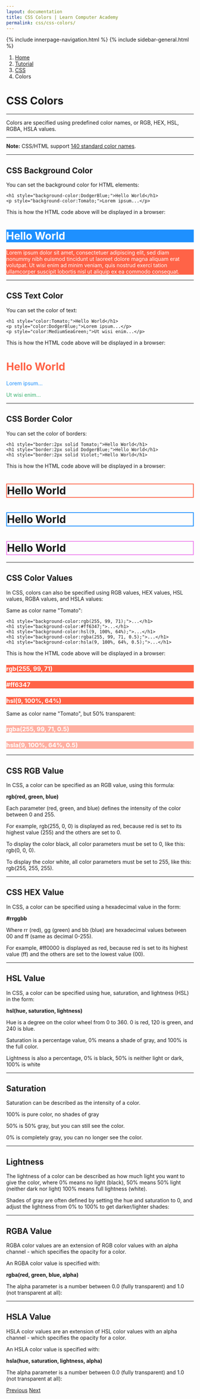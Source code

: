 ```yaml
---
layout: documentation
title: CSS Colors | Learn Computer Academy
permalink: css/css-colors/
---
```

<div class="loader">
{% include innerpage-navigation.html %}
{% include sidebar-general.html %}
            <div class="page-content">
                <div class="content-wrapper">
                    <div class="row">
                        <div class="col-md-9 content">
                            <nav aria-label="breadcrumb">
                                <ol class="breadcrumb">
                                    <li class="breadcrumb-item"><a href="#">Home</a></li>
                                    <li class="breadcrumb-item"><a href="#">Tutorial</a></li>
                                    <li class="breadcrumb-item"><a href="#">CSS</a></li>
                                    <li class="breadcrumb-item active">Colors</li>
                                </ol>
                            </nav>
                            <!-- Your content goes started here -->
                            <div class="doc-content">
                                <h1>CSS Colors</h1>
                                <hr>
                                <p>Colors are specified using predefined color names, or RGB, HEX, HSL, RGBA, HSLA values.</p>
                                <hr>
                                <p class="note"><b>Note:</b> CSS/HTML support <a href="https://www.w3schools.com/colors/colors_names.asp">140 standard color names</a>.</p> 
                                <hr>
                                <h2>CSS Background Color</h2>
                                <p>You can set the background color for HTML elements:</p> 
                                <pre class="snippet"><code class="html">&lt;h1 style="background-color:DodgerBlue;">Hello World&lt;/h1>
&lt;p style="background-color:Tomato;">Lorem ipsum...&lt;/p></code></pre>
                                <p>This is how the HTML code above will be displayed in a browser:</p>
                                <h1 style="background-color:DodgerBlue; color: #fff;" class="p-3">Hello World</h1>
                                <p style="background-color:Tomato; color: #fff;" class="p-3">Lorem ipsum dolor sit amet, consectetuer adipiscing elit, sed diam nonummy nibh euismod tincidunt ut laoreet dolore magna aliquam erat volutpat. Ut wisi enim ad minim veniam, quis nostrud exerci tation ullamcorper suscipit lobortis nisl ut aliquip ex ea commodo consequat.</p>
                                <hr>
                                <h2>CSS Text Color</h2>
                                <p>You can set the color of text:</p>
                                <pre class="snippet"><code class="html">&lt;h1 style="color:Tomato;">Hello World&lt;/h1>
&lt;p style="color:DodgerBlue;">Lorem ipsum...&lt;/p>
&lt;p style="color:MediumSeaGreen;">Ut wisi enim...&lt;/p></code></pre>
                                <p>This is how the HTML code above will be displayed in a browser:</p>
                                <h1 style="color:Tomato;">Hello World</h1>
                                <p style="color:DodgerBlue;">Lorem ipsum...</p>
                                <p style="color:MediumSeaGreen;">Ut wisi enim...</p>
                                <hr>
                                <h2>CSS Border Color</h2>
                                <p>You can set the color of borders:</p>
                                <pre class="snippet"><code class="html">&lt;h1 style="border:2px solid Tomato;">Hello World&lt;/h1>
&lt;h1 style="border:2px solid DodgerBlue;">Hello World&lt;/h1>
&lt;h1 style="border:2px solid Violet;">Hello World&lt;/h1></code></pre>
                                <p>This is how the HTML code above will be displayed in a browser:</p>
                                <h1 style="border:2px solid Tomato;">Hello World</h1>
                                <h1 style="border:2px solid DodgerBlue;">Hello World</h1>
                                <h1 style="border:2px solid Violet;">Hello World</h1>
                                <hr>
                                <h2>CSS Color Values</h2>
                                <p>In CSS, colors can also be specified using RGB values, HEX values, HSL values, RGBA values, and HSLA values:</p>
                                <p>Same as color name "Tomato":</p>
                                <pre class="snippet"><code class="html">&lt;h1 style="background-color:rgb(255, 99, 71);">...&lt;/h1>
&lt;h1 style="background-color:#ff6347;">...&lt;/h1>
&lt;h1 style="background-color:hsl(9, 100%, 64%);">...&lt;/h1>
&lt;h1 style="background-color:rgba(255, 99, 71, 0.5);">...&lt;/h1>
&lt;h1 style="background-color:hsla(9, 100%, 64%, 0.5);">...&lt;/h1></code></pre>
                                <p>This is how the HTML code above will be displayed in a browser:</p>
                                <h3 style="background-color:rgb(255, 99, 71); color: #fff;" class="p-3">rgb(255, 99, 71)</h3>
                                <h3 style="background-color:#ff6347; color: #fff;" class="p-3">#ff6347</h3>
                                <h3 style="background-color:hsl(9, 100%, 64%); color: #fff;" class="p-3">hsl(9, 100%, 64%)</h3>
                                <p>Same as color name "Tomato", but 50% transparent:</p>
                                <h3 style="background-color:rgba(255, 99, 71, 0.5); color: #fff;" class="p-3">rgba(255, 99, 71, 0.5)</h3>
                                <h3 style="background-color:hsla(9, 100%, 64%, 0.5); color: #fff;" class="p-3">hsla(9, 100%, 64%, 0.5)</h3>
                                <hr>
                                <h2>CSS RGB Value</h2>
                                <p>In CSS, a color can be specified as an RGB value, using this formula:</p>
                                <p><b>rgb(red, green, blue)</b></p>
                                <p>Each parameter (red, green, and blue) defines the intensity of the color between 0 and 255.</p>
                                <p>For example, rgb(255, 0, 0) is displayed as red, because red is set to its highest value (255) and the others are set to 0.</p>
                                <p>To display the color black, all color parameters must be set to 0, like this: rgb(0, 0, 0).</p>
                                <p>To display the color white, all color parameters must be set to 255, like this: rgb(255, 255, 255).</p>
                                <hr>
                                <h2>CSS HEX Value</h2>
                                <p>In CSS, a color can be specified using a hexadecimal value in the form:</p>
                                <p><b>#rrggbb</b></p>
                                <p>Where rr (red), gg (green) and bb (blue) are hexadecimal values between 00 and ff (same as decimal 0-255).</p>
                                <p>For example, #ff0000 is displayed as red, because red is set to its highest value (ff) and the others are set to the lowest value (00).</p>
                                <hr>
                                <h2> HSL Value</h2>
                                <p>In CSS, a color can be specified using hue, saturation, and lightness (HSL) in the form:</p>
                                <p><b>hsl(hue, saturation, lightness)</b></p>
                                <p>Hue is a degree on the color wheel from 0 to 360. 0 is red, 120 is green, and 240 is blue.</p>
                                <p>Saturation is a percentage value, 0% means a shade of gray, and 100% is the full color.</p>
                                <p>Lightness is also a percentage, 0% is black, 50% is neither light or dark, 100% is white</p>
                                <hr>
                                <h2>Saturation</h2>
                                <p>Saturation can be described as the intensity of a color.</p>
                                <p>100% is pure color, no shades of gray</p>
                                <p>50% is 50% gray, but you can still see the color.</p>
                                <p>0% is completely gray, you can no longer see the color.</p>
                                <hr>
                                <h2>Lightness</h2>
                                <p>The lightness of a color can be described as how much light you want to give the color, where 0% means no light (black), 50% means 50% light (neither dark nor light) 100% means full lightness (white).</p>
                                <p>Shades of gray are often defined by setting the hue and saturation to 0, and adjust the lightness from 0% to 100% to get darker/lighter shades:</p>
                                <hr>
                                <h2>RGBA Value</h2>
                                <p>RGBA color values are an extension of RGB color values with an alpha channel - which specifies the opacity for a color.</p>
                                <p>An RGBA color value is specified with:</p>
                                <p><b>rgba(red, green, blue, alpha)</b></p>
                                <p>The alpha parameter is a number between 0.0 (fully transparent) and 1.0 (not transparent at all):</p>
                                <hr>
                                <h2>HSLA Value</h2>
                                <p>HSLA color values are an extension of HSL color values with an alpha channel - which specifies the opacity for a color.</p>
                                <p>An HSLA color value is specified with:</p>
                                <p><b>hsla(hue, saturation, lightness, alpha)</b></p>
                                <p>The alpha parameter is a number between 0.0 (fully transparent) and 1.0 (not transparent at all):</p>
                            </div>
                            <!-- /.Your content ends here -->
                            <div class="footer-btn d-flex justify-content-between">
                                <a href="/css/css-howto" class="btn"><i class="fas fa-arrow-circle-left"></i>Previous</a>
                                <a href="/css/css-background" class="btn">Next<i class="fas fa-arrow-circle-right"></i></a>
                            </div>
                            <!-- /.End of footer button -->
                        </div>
                        <!-- Right Sidebar Start-->
                        <?php include '../includes/right-sidebar-innerpage.php'; ?>
                        <!-- Right-Sidebar End -->
                    </div>
                </div>

